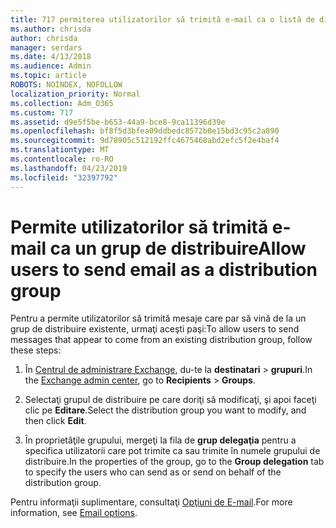 ```yaml
---
title: 717 permiterea utilizatorilor să trimită e-mail ca o listă de distribuire
ms.author: chrisda
author: chrisda
manager: serdars
ms.date: 4/13/2018
ms.audience: Admin
ms.topic: article
ROBOTS: NOINDEX, NOFOLLOW
localization_priority: Normal
ms.collection: Adm_O365
ms.custom: 717
ms.assetid: d9e5f5be-b653-44a9-bce8-9ca11396d39e
ms.openlocfilehash: bf8f5d3bfea09ddbedc8572b0e15bd3c95c2a890
ms.sourcegitcommit: 9d78905c512192ffc4675468abd2efc5f2e4baf4
ms.translationtype: MT
ms.contentlocale: ro-RO
ms.lasthandoff: 04/23/2019
ms.locfileid: "32397792"
---
```

# <a name="allow-users-to-send-email-as-a-distribution-group"></a><span data-ttu-id="f17ec-102">Permite utilizatorilor să trimită e-mail ca un grup de distribuire</span><span class="sxs-lookup"><span data-stu-id="f17ec-102">Allow users to send email as a distribution group</span></span>

<span data-ttu-id="f17ec-103">Pentru a permite utilizatorilor să trimită mesaje care par să vină de la un grup de distribuire existente, urmaţi aceşti paşi:</span><span class="sxs-lookup"><span data-stu-id="f17ec-103">To allow users to send messages that appear to come from an existing distribution group, follow these steps:</span></span>

1. <span data-ttu-id="f17ec-104">În [Centrul de administrare Exchange](https://outlook.office365.com/ecp/), du-te la **destinatari** \> **grupuri**.</span><span class="sxs-lookup"><span data-stu-id="f17ec-104">In the [Exchange admin center](https://outlook.office365.com/ecp/), go to **Recipients** \> **Groups**.</span></span>

2. <span data-ttu-id="f17ec-105">Selectaţi grupul de distribuire pe care doriţi să modificaţi, şi apoi faceţi clic pe **Editare**.</span><span class="sxs-lookup"><span data-stu-id="f17ec-105">Select the distribution group you want to modify, and then click **Edit**.</span></span>

3. <span data-ttu-id="f17ec-106">În proprietăţile grupului, mergeţi la fila de **grup delegaţia** pentru a specifica utilizatorii care pot trimite ca sau trimite în numele grupului de distribuire.</span><span class="sxs-lookup"><span data-stu-id="f17ec-106">In the properties of the group, go to the **Group delegation** tab to specify the users who can send as or send on behalf of the distribution group.</span></span>

<span data-ttu-id="f17ec-107">Pentru informaţii suplimentare, consultaţi [Opţiuni de E-mail](https://technet.microsoft.com/library/bb124513.aspx#groupdelegation).</span><span class="sxs-lookup"><span data-stu-id="f17ec-107">For more information, see [Email options](https://technet.microsoft.com/library/bb124513.aspx#groupdelegation).</span></span>
